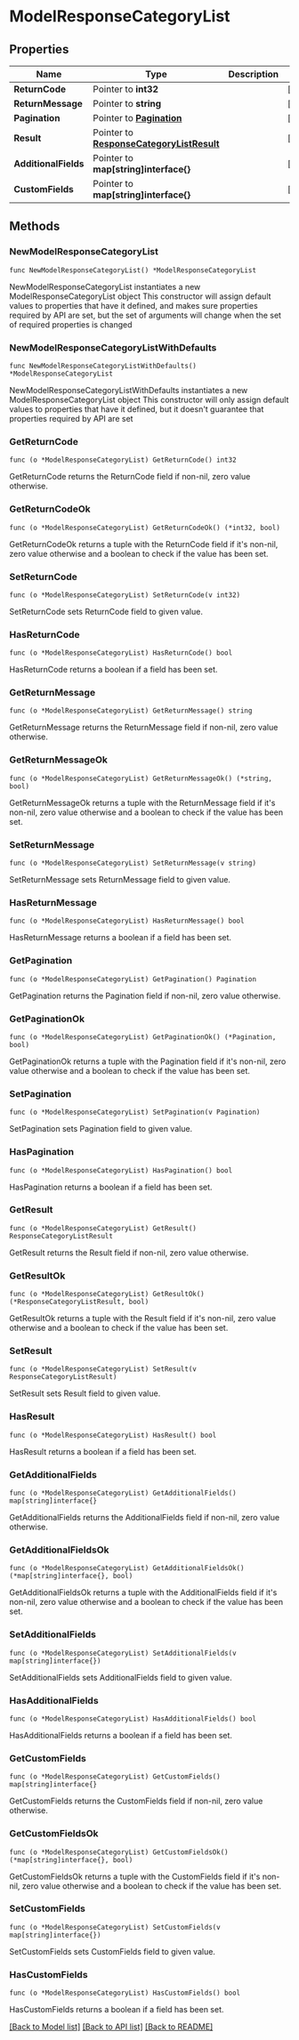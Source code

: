 # ModelResponseCategoryList

## Properties

Name | Type | Description | Notes
------------ | ------------- | ------------- | -------------
**ReturnCode** | Pointer to **int32** |  | [optional] 
**ReturnMessage** | Pointer to **string** |  | [optional] 
**Pagination** | Pointer to [**Pagination**](Pagination.md) |  | [optional] 
**Result** | Pointer to [**ResponseCategoryListResult**](ResponseCategoryListResult.md) |  | [optional] 
**AdditionalFields** | Pointer to **map[string]interface{}** |  | [optional] 
**CustomFields** | Pointer to **map[string]interface{}** |  | [optional] 

## Methods

### NewModelResponseCategoryList

`func NewModelResponseCategoryList() *ModelResponseCategoryList`

NewModelResponseCategoryList instantiates a new ModelResponseCategoryList object
This constructor will assign default values to properties that have it defined,
and makes sure properties required by API are set, but the set of arguments
will change when the set of required properties is changed

### NewModelResponseCategoryListWithDefaults

`func NewModelResponseCategoryListWithDefaults() *ModelResponseCategoryList`

NewModelResponseCategoryListWithDefaults instantiates a new ModelResponseCategoryList object
This constructor will only assign default values to properties that have it defined,
but it doesn't guarantee that properties required by API are set

### GetReturnCode

`func (o *ModelResponseCategoryList) GetReturnCode() int32`

GetReturnCode returns the ReturnCode field if non-nil, zero value otherwise.

### GetReturnCodeOk

`func (o *ModelResponseCategoryList) GetReturnCodeOk() (*int32, bool)`

GetReturnCodeOk returns a tuple with the ReturnCode field if it's non-nil, zero value otherwise
and a boolean to check if the value has been set.

### SetReturnCode

`func (o *ModelResponseCategoryList) SetReturnCode(v int32)`

SetReturnCode sets ReturnCode field to given value.

### HasReturnCode

`func (o *ModelResponseCategoryList) HasReturnCode() bool`

HasReturnCode returns a boolean if a field has been set.

### GetReturnMessage

`func (o *ModelResponseCategoryList) GetReturnMessage() string`

GetReturnMessage returns the ReturnMessage field if non-nil, zero value otherwise.

### GetReturnMessageOk

`func (o *ModelResponseCategoryList) GetReturnMessageOk() (*string, bool)`

GetReturnMessageOk returns a tuple with the ReturnMessage field if it's non-nil, zero value otherwise
and a boolean to check if the value has been set.

### SetReturnMessage

`func (o *ModelResponseCategoryList) SetReturnMessage(v string)`

SetReturnMessage sets ReturnMessage field to given value.

### HasReturnMessage

`func (o *ModelResponseCategoryList) HasReturnMessage() bool`

HasReturnMessage returns a boolean if a field has been set.

### GetPagination

`func (o *ModelResponseCategoryList) GetPagination() Pagination`

GetPagination returns the Pagination field if non-nil, zero value otherwise.

### GetPaginationOk

`func (o *ModelResponseCategoryList) GetPaginationOk() (*Pagination, bool)`

GetPaginationOk returns a tuple with the Pagination field if it's non-nil, zero value otherwise
and a boolean to check if the value has been set.

### SetPagination

`func (o *ModelResponseCategoryList) SetPagination(v Pagination)`

SetPagination sets Pagination field to given value.

### HasPagination

`func (o *ModelResponseCategoryList) HasPagination() bool`

HasPagination returns a boolean if a field has been set.

### GetResult

`func (o *ModelResponseCategoryList) GetResult() ResponseCategoryListResult`

GetResult returns the Result field if non-nil, zero value otherwise.

### GetResultOk

`func (o *ModelResponseCategoryList) GetResultOk() (*ResponseCategoryListResult, bool)`

GetResultOk returns a tuple with the Result field if it's non-nil, zero value otherwise
and a boolean to check if the value has been set.

### SetResult

`func (o *ModelResponseCategoryList) SetResult(v ResponseCategoryListResult)`

SetResult sets Result field to given value.

### HasResult

`func (o *ModelResponseCategoryList) HasResult() bool`

HasResult returns a boolean if a field has been set.

### GetAdditionalFields

`func (o *ModelResponseCategoryList) GetAdditionalFields() map[string]interface{}`

GetAdditionalFields returns the AdditionalFields field if non-nil, zero value otherwise.

### GetAdditionalFieldsOk

`func (o *ModelResponseCategoryList) GetAdditionalFieldsOk() (*map[string]interface{}, bool)`

GetAdditionalFieldsOk returns a tuple with the AdditionalFields field if it's non-nil, zero value otherwise
and a boolean to check if the value has been set.

### SetAdditionalFields

`func (o *ModelResponseCategoryList) SetAdditionalFields(v map[string]interface{})`

SetAdditionalFields sets AdditionalFields field to given value.

### HasAdditionalFields

`func (o *ModelResponseCategoryList) HasAdditionalFields() bool`

HasAdditionalFields returns a boolean if a field has been set.

### GetCustomFields

`func (o *ModelResponseCategoryList) GetCustomFields() map[string]interface{}`

GetCustomFields returns the CustomFields field if non-nil, zero value otherwise.

### GetCustomFieldsOk

`func (o *ModelResponseCategoryList) GetCustomFieldsOk() (*map[string]interface{}, bool)`

GetCustomFieldsOk returns a tuple with the CustomFields field if it's non-nil, zero value otherwise
and a boolean to check if the value has been set.

### SetCustomFields

`func (o *ModelResponseCategoryList) SetCustomFields(v map[string]interface{})`

SetCustomFields sets CustomFields field to given value.

### HasCustomFields

`func (o *ModelResponseCategoryList) HasCustomFields() bool`

HasCustomFields returns a boolean if a field has been set.


[[Back to Model list]](../README.md#documentation-for-models) [[Back to API list]](../README.md#documentation-for-api-endpoints) [[Back to README]](../README.md)


